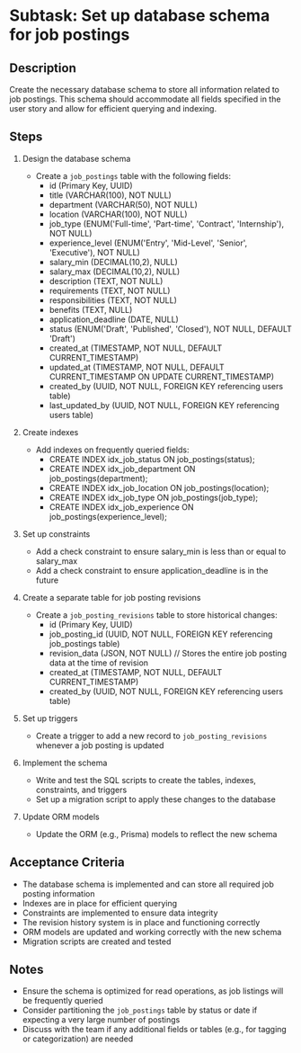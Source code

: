 # Subtask: Set up database schema for job postings

## Description
Create the necessary database schema to store all information related to job postings. This schema should accommodate all fields specified in the user story and allow for efficient querying and indexing.

## Steps
1. Design the database schema
   - Create a `job_postings` table with the following fields:
     * id (Primary Key, UUID)
     * title (VARCHAR(100), NOT NULL)
     * department (VARCHAR(50), NOT NULL)
     * location (VARCHAR(100), NOT NULL)
     * job_type (ENUM('Full-time', 'Part-time', 'Contract', 'Internship'), NOT NULL)
     * experience_level (ENUM('Entry', 'Mid-Level', 'Senior', 'Executive'), NOT NULL)
     * salary_min (DECIMAL(10,2), NULL)
     * salary_max (DECIMAL(10,2), NULL)
     * description (TEXT, NOT NULL)
     * requirements (TEXT, NOT NULL)
     * responsibilities (TEXT, NOT NULL)
     * benefits (TEXT, NULL)
     * application_deadline (DATE, NULL)
     * status (ENUM('Draft', 'Published', 'Closed'), NOT NULL, DEFAULT 'Draft')
     * created_at (TIMESTAMP, NOT NULL, DEFAULT CURRENT_TIMESTAMP)
     * updated_at (TIMESTAMP, NOT NULL, DEFAULT CURRENT_TIMESTAMP ON UPDATE CURRENT_TIMESTAMP)
     * created_by (UUID, NOT NULL, FOREIGN KEY referencing users table)
     * last_updated_by (UUID, NOT NULL, FOREIGN KEY referencing users table)

2. Create indexes
   - Add indexes on frequently queried fields:
     * CREATE INDEX idx_job_status ON job_postings(status);
     * CREATE INDEX idx_job_department ON job_postings(department);
     * CREATE INDEX idx_job_location ON job_postings(location);
     * CREATE INDEX idx_job_type ON job_postings(job_type);
     * CREATE INDEX idx_job_experience ON job_postings(experience_level);

3. Set up constraints
   - Add a check constraint to ensure salary_min is less than or equal to salary_max
   - Add a check constraint to ensure application_deadline is in the future

4. Create a separate table for job posting revisions
   - Create a `job_posting_revisions` table to store historical changes:
     * id (Primary Key, UUID)
     * job_posting_id (UUID, NOT NULL, FOREIGN KEY referencing job_postings table)
     * revision_data (JSON, NOT NULL) // Stores the entire job posting data at the time of revision
     * created_at (TIMESTAMP, NOT NULL, DEFAULT CURRENT_TIMESTAMP)
     * created_by (UUID, NOT NULL, FOREIGN KEY referencing users table)

5. Set up triggers
   - Create a trigger to add a new record to `job_posting_revisions` whenever a job posting is updated

6. Implement the schema
   - Write and test the SQL scripts to create the tables, indexes, constraints, and triggers
   - Set up a migration script to apply these changes to the database

7. Update ORM models
   - Update the ORM (e.g., Prisma) models to reflect the new schema

## Acceptance Criteria
- The database schema is implemented and can store all required job posting information
- Indexes are in place for efficient querying
- Constraints are implemented to ensure data integrity
- The revision history system is in place and functioning correctly
- ORM models are updated and working correctly with the new schema
- Migration scripts are created and tested

## Notes
- Ensure the schema is optimized for read operations, as job listings will be frequently queried
- Consider partitioning the `job_postings` table by status or date if expecting a very large number of postings
- Discuss with the team if any additional fields or tables (e.g., for tagging or categorization) are needed
